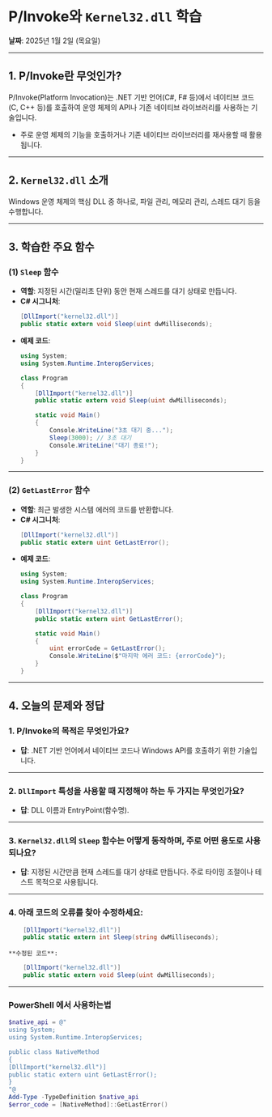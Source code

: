 # P/Invoke와 `Kernel32.dll` 학습
**날짜**: 2025년 1월 2일 (목요일)

---

## 1. P/Invoke란 무엇인가?
P/Invoke(Platform Invocation)는 .NET 기반 언어(C#, F# 등)에서 네이티브 코드(C, C++ 등)를 호출하여 운영 체제의 API나 기존 네이티브 라이브러리를 사용하는 기술입니다.  
- 주로 운영 체제의 기능을 호출하거나 기존 네이티브 라이브러리를 재사용할 때 활용됩니다.

---

## 2. `Kernel32.dll` 소개
Windows 운영 체제의 핵심 DLL 중 하나로, 파일 관리, 메모리 관리, 스레드 대기 등을 수행합니다.

---

## 3. 학습한 주요 함수

### (1) `Sleep` 함수
- **역할**: 지정된 시간(밀리초 단위) 동안 현재 스레드를 대기 상태로 만듭니다.
- **C# 시그니처**:
    ```csharp
    [DllImport("kernel32.dll")]
    public static extern void Sleep(uint dwMilliseconds);
    ```
- **예제 코드**:
    ```csharp
    using System;
    using System.Runtime.InteropServices;

    class Program
    {
        [DllImport("kernel32.dll")]
        public static extern void Sleep(uint dwMilliseconds);

        static void Main()
        {
            Console.WriteLine("3초 대기 중...");
            Sleep(3000); // 3초 대기
            Console.WriteLine("대기 종료!");
        }
    }
    ```

---

### (2) `GetLastError` 함수
- **역할**: 최근 발생한 시스템 에러의 코드를 반환합니다.
- **C# 시그니처**:
    ```csharp
    [DllImport("kernel32.dll")]
    public static extern uint GetLastError();
    ```
- **예제 코드**:
    ```csharp
    using System;
    using System.Runtime.InteropServices;

    class Program
    {
        [DllImport("kernel32.dll")]
        public static extern uint GetLastError();

        static void Main()
        {
            uint errorCode = GetLastError();
            Console.WriteLine($"마지막 에러 코드: {errorCode}");
        }
    }
    ```

---

## 4. 오늘의 문제와 정답

### 1. P/Invoke의 목적은 무엇인가요?
- **답**: .NET 기반 언어에서 네이티브 코드나 Windows API를 호출하기 위한 기술입니다.

---

### 2. `DllImport` 특성을 사용할 때 지정해야 하는 두 가지는 무엇인가요?
- **답**: DLL 이름과 EntryPoint(함수명).

---

### 3. `Kernel32.dll`의 `Sleep` 함수는 어떻게 동작하며, 주로 어떤 용도로 사용되나요?
- **답**: 지정된 시간만큼 현재 스레드를 대기 상태로 만듭니다. 주로 타이밍 조절이나 테스트 목적으로 사용됩니다.

---

### 4. 아래 코드의 오류를 찾아 수정하세요:
```csharp
    [DllImport("kernel32.dll")]
    public static extern int Sleep(string dwMilliseconds);
```

    **수정된 코드**:
```csharp
    [DllImport("kernel32.dll")]
    public static extern void Sleep(uint dwMilliseconds);
```

---

### PowerShell 에서 사용하는법
```powershell
$native_api = @"
using System;
using System.Runtime.InteropServices;

public class NativeMethod
{
[DllImport("kernel32.dll")]
public static extern uint GetLastError();
}
"@
Add-Type -TypeDefinition $native_api
$error_code = [NativeMethod]::GetLastError()
```
